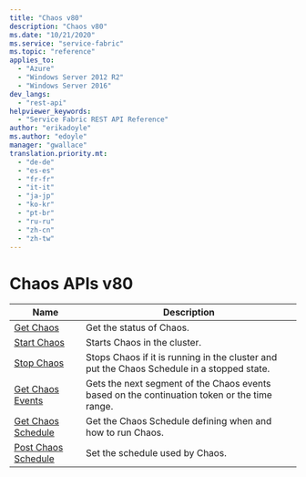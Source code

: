 ```yaml
---
title: "Chaos v80"
description: "Chaos v80"
ms.date: "10/21/2020"
ms.service: "service-fabric"
ms.topic: "reference"
applies_to: 
  - "Azure"
  - "Windows Server 2012 R2"
  - "Windows Server 2016"
dev_langs: 
  - "rest-api"
helpviewer_keywords: 
  - "Service Fabric REST API Reference"
author: "erikadoyle"
ms.author: "edoyle"
manager: "gwallace"
translation.priority.mt: 
  - "de-de"
  - "es-es"
  - "fr-fr"
  - "it-it"
  - "ja-jp"
  - "ko-kr"
  - "pt-br"
  - "ru-ru"
  - "zh-cn"
  - "zh-tw"
---
```

# Chaos APIs v80

| Name | Description |
| --- | --- |
| [Get Chaos](sfclient-v80-api-getchaos.md) | Get the status of Chaos.<br/> |
| [Start Chaos](sfclient-v80-api-startchaos.md) | Starts Chaos in the cluster.<br/> |
| [Stop Chaos](sfclient-v80-api-stopchaos.md) | Stops Chaos if it is running in the cluster and put the Chaos Schedule in a stopped state.<br/> |
| [Get Chaos Events](sfclient-v80-api-getchaosevents.md) | Gets the next segment of the Chaos events based on the continuation token or the time range.<br/> |
| [Get Chaos Schedule](sfclient-v80-api-getchaosschedule.md) | Get the Chaos Schedule defining when and how to run Chaos.<br/> |
| [Post Chaos Schedule](sfclient-v80-api-postchaosschedule.md) | Set the schedule used by Chaos.<br/> |

